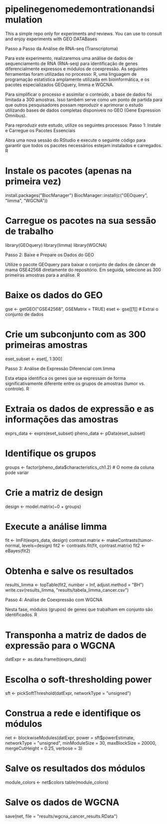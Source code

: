 # pipelinegenomedemontrationandsimulation
This a  simple repo only for experiments and reviews. You can use to consult and enjoy experiments with GEO DATABases


Passo a Passo da Análise de RNA-seq (Transcriptoma)

Para este experimento, realizaremos uma análise de dados de sequenciamento de RNA (RNA-seq) para identificação de genes diferencialmente expressos e módulos de coexpressão. As seguintes ferramentas foram utilizadas no processo: R, uma linguagem de programação estatística amplamente utilizada em bioinformática, e os pacotes especializados GEOquery, limma e WGCNA.

Para simplificar o processo e assimilar o conteúdo, a base de dados foi limitada a 300 amostras. Isso também serve como um ponto de partida para que outros pesquisadores possam reproduzir e aprimorar o estudo utilizando bases de dados completas disponíveis no GEO (Gene Expression Omnibus).

Para reproduzir este estudo, utilize os seguintes processos:
Passo 1: Instale e Carregue os Pacotes Essenciais

Abra uma nova sessão do RStudio e execute o seguinte código para garantir que todos os pacotes necessários estejam instalados e carregados.
R

# Instale os pacotes (apenas na primeira vez)
install.packages("BiocManager")
BiocManager::install(c("GEOquery", "limma", "WGCNA"))

# Carregue os pacotes na sua sessão de trabalho
library(GEOquery)
library(limma)
library(WGCNA)

Passo 2: Baixe e Prepare os Dados do GEO

Utilize o pacote GEOquery para baixar o conjunto de dados de câncer de mama GSE42568 diretamente do repositório. Em seguida, selecione as 300 primeiras amostras para a análise.
R

# Baixe os dados do GEO
gse <- getGEO("GSE42568", GSEMatrix = TRUE)
eset <- gse[[1]] # Extrai o conjunto de dados

# Crie um subconjunto com as 300 primeiras amostras
eset_subset <- eset[, 1:300]

Passo 3: Análise de Expressão Diferencial com limma

Esta etapa identifica os genes que se expressam de forma significativamente diferente entre os grupos de amostras (tumor vs. controle).
R

# Extraia os dados de expressão e as informações das amostras
exprs_data <- exprs(eset_subset)
pheno_data <- pData(eset_subset)

# Identifique os grupos
groups <- factor(pheno_data$characteristics_ch1.2) # O nome da coluna pode variar

# Crie a matriz de design
design <- model.matrix(~0 + groups)

# Execute a análise limma
fit <- lmFit(exprs_data, design)
contrast.matrix <- makeContrasts(tumor-normal, levels=design)
fit2 <- contrasts.fit(fit, contrast.matrix)
fit2 <- eBayes(fit2)

# Obtenha e salve os resultados
results_limma <- topTable(fit2, number = Inf, adjust.method = "BH")
write.csv(results_limma, "results/tabela_limma_cancer.csv")

Passo 4: Análise de Coexpressão com WGCNA

Nesta fase, módulos (grupos) de genes que trabalham em conjunto são identificados.
R

# Transponha a matriz de dados de expressão para o WGCNA
datExpr <- as.data.frame(t(exprs_data))

# Escolha o soft-thresholding power
sft <- pickSoftThreshold(datExpr, networkType = "unsigned")

# Construa a rede e identifique os módulos
net <- blockwiseModules(datExpr,
                        power = sft$powerEstimate,
                        networkType = "unsigned",
                        minModuleSize = 30,
                        maxBlockSize = 20000,
                        mergeCutHeight = 0.25,
                        verbose = 3)

# Salve os resultados dos módulos
module_colors <- net$colors
table(module_colors)

# Salve os dados de WGCNA
save(net, file = "results/wgcna_cancer_results.RData")


